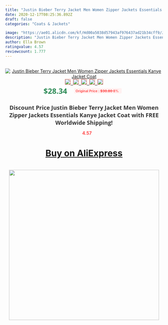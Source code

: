 ```yaml
---
title: "Justin Bieber Terry Jacket Men Women Zipper Jackets Essentials Kanye Jacket Coat"
date: 2020-12-17T08:25:36.892Z
draft: false
categories: "Coats & Jackets"

image: "https://ae01.alicdn.com/kf/Hd00a5038d57943af976437ad21b34cff9/Justin-Bieber-Terry-Jacket-Men-Women-Zipper-Jackets-Essentials-Kanye-Jacket-Coat.jpg"
description: "Justin Bieber Terry Jacket Men Women Zipper Jackets Essentials Kanye Jacket Coat"
author: Ella Brown
ratingvalue: 4.57
reviewcount: 1.777
---
```

<br>
<div style="text-align: center;">
<a href="https://s.click.aliexpress.com/e/_AYLstn" target="_blank" rel="nofollow noopener noreferrer"><img alt="Justin Bieber Terry Jacket Men Women Zipper Jackets Essentials Kanye Jacket Coat" class="magnifier-image" src="https://ae01.alicdn.com/kf/Hd00a5038d57943af976437ad21b34cff9/Justin-Bieber-Terry-Jacket-Men-Women-Zipper-Jackets-Essentials-Kanye-Jacket-Coat.jpg_640x640.jpg">
<br>
<img style="border:1px solid salmon" src="https://ae01.alicdn.com/kf/Hd00a5038d57943af976437ad21b34cff9/Justin-Bieber-Terry-Jacket-Men-Women-Zipper-Jackets-Essentials-Kanye-Jacket-Coat.jpg_120x120.jpg">&nbsp;&nbsp;<img style="border:1px solid salmon" src="https://ae01.alicdn.com/kf/H28447dc362694f509f9300a8b026c668A/Justin-Bieber-Terry-Jacket-Men-Women-Zipper-Jackets-Essentials-Kanye-Jacket-Coat.jpg_120x120.jpg">&nbsp;&nbsp;<img style="border:1px solid salmon" src="https://ae01.alicdn.com/kf/H79c2a98a32234970be8f996ed9e9ece4K/Justin-Bieber-Terry-Jacket-Men-Women-Zipper-Jackets-Essentials-Kanye-Jacket-Coat.jpg_120x120.jpg">&nbsp;&nbsp;<img style="border:1px solid salmon" src="https://ae01.alicdn.com/kf/H5fc5df5134a4476ea683133b567c31abc/Justin-Bieber-Terry-Jacket-Men-Women-Zipper-Jackets-Essentials-Kanye-Jacket-Coat.jpg_120x120.jpg">&nbsp;&nbsp;<img style="border:1px solid salmon" src="https://ae01.alicdn.com/kf/Hfae02d3eeeab433ca829f896a82f8190Y/Justin-Bieber-Terry-Jacket-Men-Women-Zipper-Jackets-Essentials-Kanye-Jacket-Coat.jpg_120x120.jpg"></a></div><br0>
<div style="text-align: center;"><span style="background-color: white; border: 0px; box-sizing: border-box; color: seagreen; display: inline-block; font-family: &quot;open sans&quot; , &quot;arial&quot; , &quot;helvetica&quot; , sans-serif , &quot;heiti&quot;; font-size: 24px; font-stretch: inherit; font-weight: 700; line-height: inherit; margin: 0px 10px 0px 0px; padding: 0px; vertical-align: middle;">$28.34 </span>
<span style="background: rgb(255 , 241 , 241); border-radius: 3px; border: 0px; box-sizing: border-box; color: #ff4747; display: inline-block; font-family: inherit; font-size: 12px; font-stretch: inherit; font-style: inherit; font-variant: inherit; font-weight: 600; line-height: inherit; margin: 0px; padding: 2px 5px; transform: scale(0.9); vertical-align: middle;">Original Price : <b style="text-decoration: line-through;">$30.80 </b> 8%&nbsp;&nbsp;</span></div>
<h1 style="color: #333333; display: inline-block; font-family: &quot;open sans&quot; , &quot;arial&quot; , &quot;helvetica&quot; , sans-serif , &quot;heiti&quot;; font-size: 18px; font-stretch: inherit; font-weight: 700; text-align: center;">Discount Price Justin Bieber Terry Jacket Men Women Zipper Jackets Essentials Kanye Jacket Coat with FREE Worldwide Shipping!</h1>
<div style="color: #ff4747; text-align: center;">
<img src="https://4.bp.blogspot.com/-M0ZcTcb-5uY/XleCXlxnR4I/AAAAAAAAAEc/OrjgMkXV1oMQFaCRZj5HQwOCBcu3w1FegCPcBGAYYCw/s1600/star.png" style="height: 15px;">&nbsp;<b>4.57</b></div>
<div class="button_cont" align="center"><a class="buynow_a" href="https://s.click.aliexpress.com/e/_AYLstn" target="_blank" rel="nofollow noopener noreferrer"><H1>Buy on AliExpress</H1></a></div><br>
<div class="separator" style="clear: both; text-align: center;">
<img src="https://lh3.googleusercontent.com/-pTy5HemUv9M/XlePHvY0dAI/AAAAAAAAAE4/0nX5iRUoIWY8eMW9Dpxeirr157OZliDIgCLcBGAsYHQ/s1600/badge.gif" width="480">
</div>
